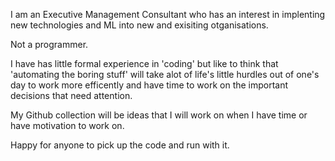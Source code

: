I am an Executive Management Consultant who has an interest in implenting new technologies and ML into new and exisiting otganisations.

Not a programmer.

I have has little formal experience in 'coding' but like to think that 'automating the boring stuff' will take alot of life's little hurdles out of one's day to work more efficently and have time to work on the important decisions that need attention.

My Github collection will be ideas that I will work on when I have time or have motivation to work on.

Happy for anyone to pick up the code and run with it.

<!---
sam-minns/sam-minns is a ✨ special ✨ repository because its `README.md` (this file) appears on your GitHub profile.
You can click the Preview link to take a look at your changes.
--->
